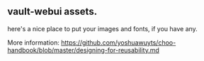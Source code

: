 ## vault-webui assets.

here's a nice place to put your images and fonts, if you have any.

More information:  https://github.com/yoshuawuyts/choo-handbook/blob/master/designing-for-reusability.md
